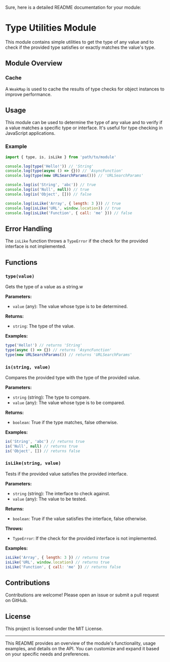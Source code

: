 Sure, here is a detailed README documentation for your module:

# Type Utilities Module

This module contains simple utilities to get the type of any value and to check if the provided type satisfies or exactly matches the value's type.

## Module Overview

### Cache

A `WeakMap` is used to cache the results of type checks for object instances to improve performance.

## Usage

This module can be used to determine the type of any value and to verify if a value matches a specific type or interface. It's useful for type checking in JavaScript applications.

### Example

```javascript
import { type, is, isLike } from 'path/to/module'

console.log(type('Hello!')) // 'String'
console.log(type(async () => {})) // 'AsyncFunction'
console.log(type(new URLSearchParams())) // 'URLSearchParams'

console.log(is('String', 'abc')) // true
console.log(is('Null', null)) // true
console.log(is('Object', [])) // false

console.log(isLike('Array', { length: 3 })) // true
console.log(isLike('URL', window.location)) // true
console.log(isLike('Function', { call: 'me' })) // false
```

## Error Handling

The `isLike` function throws a `TypeError` if the check for the provided interface is not implemented.

## Functions

### `type(value)`

Gets the type of a value as a string.w

**Parameters:**

- `value` (any): The value whose type is to be determined.

**Returns:**

- `string`: The type of the value.

**Examples:**

```javascript
type('Hello!') // returns 'String'
type(async () => {}) // returns 'AsyncFunction'
type(new URLSearchParams()) // returns 'URLSearchParams'
```

### `is(string, value)`

Compares the provided type with the type of the provided value.

**Parameters:**

- `string` (string): The type to compare.
- `value` (any): The value whose type is to be compared.

**Returns:**

- `boolean`: True if the type matches, false otherwise.

**Examples:**

```javascript
is('String', 'abc') // returns true
is('Null', null) // returns true
is('Object', []) // returns false
```

### `isLike(string, value)`

Tests if the provided value satisfies the provided interface.

**Parameters:**

- `string` (string): The interface to check against.
- `value` (any): The value to be tested.

**Returns:**

- `boolean`: True if the value satisfies the interface, false otherwise.

**Throws:**

- `TypeError`: If the check for the provided interface is not implemented.

**Examples:**

```javascript
isLike('Array', { length: 3 }) // returns true
isLike('URL', window.location) // returns true
isLike('Function', { call: 'me' }) // returns false
```

## Contributions

Contributions are welcome! Please open an issue or submit a pull request on GitHub.

## License

This project is licensed under the MIT License.

---

This README provides an overview of the module's functionality, usage examples, and details on the API. You can customize and expand it based on your specific needs and preferences.
